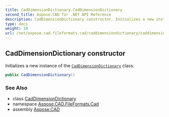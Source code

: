 ```yaml
---
title: CadDimensionDictionary.CadDimensionDictionary
second_title: Aspose.CAD for .NET API Reference
description: CadDimensionDictionary constructor. Initializes a new instance of the CadDimensionDictionary class
type: docs
weight: 10
url: /net/aspose.cad.fileformats.cad/caddimensiondictionary/caddimensiondictionary/
---
```

## CadDimensionDictionary constructor

Initializes a new instance of the [`CadDimensionDictionary`](../) class.

```csharp
public CadDimensionDictionary()
```

### See Also

* class [CadDimensionDictionary](../)
* namespace [Aspose.CAD.FileFormats.Cad](../../caddimensiondictionary/)
* assembly [Aspose.CAD](../../../)


